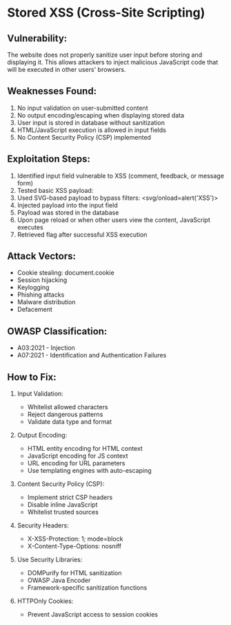 # Stored XSS (Cross-Site Scripting)

## Vulnerability:
The website does not properly sanitize user input before storing
and displaying it. This allows attackers to inject malicious JavaScript
code that will be executed in other users' browsers.

## Weaknesses Found:
1. No input validation on user-submitted content
2. No output encoding/escaping when displaying stored data
3. User input is stored in database without sanitization
4. HTML/JavaScript execution is allowed in input fields
5. No Content Security Policy (CSP) implemented

## Exploitation Steps:
1. Identified input field vulnerable to XSS (comment, feedback, or message form)
2. Tested basic XSS payload: <script>alert('XSS')</script>
3. Used SVG-based payload to bypass filters: <svg/onload=alert('XSS')>
4. Injected payload into the input field
5. Payload was stored in the database
6. Upon page reload or when other users view the content, JavaScript executes
7. Retrieved flag after successful XSS execution

## Attack Vectors:
- Cookie stealing: document.cookie
- Session hijacking
- Keylogging
- Phishing attacks
- Malware distribution
- Defacement

## OWASP Classification:
- A03:2021 - Injection
- A07:2021 - Identification and Authentication Failures

## How to Fix:
1. Input Validation:
   - Whitelist allowed characters
   - Reject dangerous patterns
   - Validate data type and format

2. Output Encoding:
   - HTML entity encoding for HTML context
   - JavaScript encoding for JS context
   - URL encoding for URL parameters
   - Use templating engines with auto-escaping

3. Content Security Policy (CSP):
   - Implement strict CSP headers
   - Disable inline JavaScript
   - Whitelist trusted sources

4. Security Headers:
   - X-XSS-Protection: 1; mode=block
   - X-Content-Type-Options: nosniff

5. Use Security Libraries:
   - DOMPurify for HTML sanitization
   - OWASP Java Encoder
   - Framework-specific sanitization functions

6. HTTPOnly Cookies:
   - Prevent JavaScript access to session cookies
